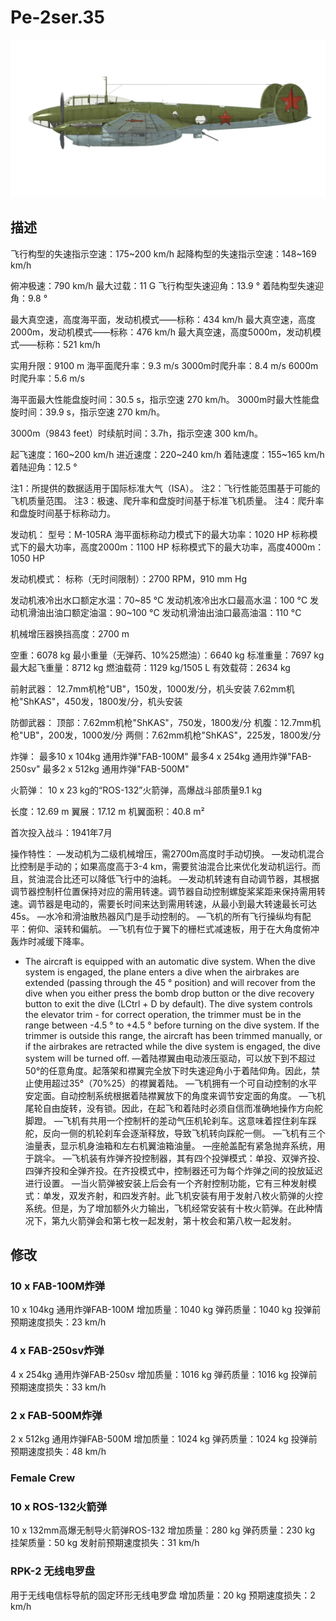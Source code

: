 # Pe-2ser.35

![pe2s35](../images/pe2s35.png)

## 描述

飞行构型的失速指示空速：175~200 km/h
起降构型的失速指示空速：148~169 km/h

俯冲极速：790 km/h
最大过载：11 G
飞行构型失速迎角：13.9 °
着陆构型失速迎角：9.8 °

最大真空速，高度海平面，发动机模式——标称：434 km/h
最大真空速，高度2000m，发动机模式——标称：476 km/h
最大真空速，高度5000m，发动机模式——标称：521 km/h

实用升限：9100 m
海平面爬升率：9.3 m/s
3000m时爬升率：8.4 m/s
6000m时爬升率：5.6 m/s

海平面最大性能盘旋时间：30.5 s，指示空速 270 km/h。
3000m时最大性能盘旋时间：39.9 s，指示空速 270 km/h。

3000m（9843 feet）时续航时间：3.7h，指示空速 300 km/h。

起飞速度：160~200 km/h
进近速度：220~240 km/h
着陆速度：155~165 km/h
着陆迎角：12.5 °

注1：所提供的数据适用于国际标准大气（ISA）。
注2：飞行性能范围基于可能的飞机质量范围。
注3：极速、爬升率和盘旋时间基于标准飞机质量。
注4：爬升率和盘旋时间基于标称动力。

发动机：
型号：M-105RA
海平面标称动力模式下的最大功率：1020 HP
标称模式下的最大功率，高度2000m：1100 HP
标称模式下的最大功率，高度4000m：1050 HP

发动机模式：
标称（无时间限制）：2700 RPM，910 mm Hg

发动机液冷出水口额定水温：70~85 °C
发动机液冷出水口最高水温：100 °C
发动机滑油出油口额定油温：90~100 °C
发动机滑油出油口最高油温：110 °C

机械增压器换挡高度：2700 m

空重：6078 kg
最小重量（无弹药、10%25燃油）：6640 kg
标准重量：7697 kg
最大起飞重量：8712 kg
燃油载荷：1129 kg/1505 L
有效载荷：2634 kg

前射武器：
12.7mm机枪"UB"，150发，1000发/分，机头安装
7.62mm机枪"ShKAS"，450发，1800发/分，机头安装

防御武器：
顶部：7.62mm机枪"ShKAS"，750发，1800发/分
机腹：12.7mm机枪"UB"，200发，1000发/分
两侧：7.62mm机枪"ShKAS"，225发，1800发/分

炸弹：
最多10 x 104kg 通用炸弹"FAB-100M"
最多4 x 254kg 通用炸弹"FAB-250sv"
最多2 x 512kg 通用炸弹"FAB-500M"

火箭弹：
10 x 23 kg的“ROS-132”火箭弹，高爆战斗部质量9.1 kg

长度：12.69 m
翼展：17.12 m
机翼面积：40.8 m²

首次投入战斗：1941年7月

操作特性：
—发动机为二级机械增压，需2700m高度时手动切换。
—发动机混合比控制是手动的；如果高度高于3-4 km，需要贫油混合比来优化发动机运行。而且，贫油混合比还可以降低飞行中的油耗。
—发动机转速有自动调节器，其根据调节器控制杆位置保持对应的需用转速。调节器自动控制螺旋桨桨距来保持需用转速。调节器是电动的，需要长时间来达到需用转速，从最小到最大转速最长可达45s。
—水冷和滑油散热器风门是手动控制的。
—飞机的所有飞行操纵均有配平：俯仰、滚转和偏航。
—飞机有位于翼下的栅栏式减速板，用于在大角度俯冲轰炸时减缓下降率。
- The aircraft is equipped with an automatic dive system. When the dive system is engaged, the plane enters a dive when the airbrakes are extended (passing through the 45 ° position) and will recover from the dive when you either press the bomb drop button or the dive recovery button to exit the dive (LCtrl + D by default). The dive system controls the elevator trim - for correct operation, the trimmer must be in the range between -4.5 ° to +4.5 ° before turning on the dive system. If the trimmer is outside this range, the aircraft has been trimmed manually, or if the airbrakes are retracted while the dive system is engaged, the dive system will be turned off.
—着陆襟翼由电动液压驱动，可以放下到不超过50°的任意角度。起落架和襟翼完全放下时失速迎角小于着陆仰角。因此，禁止使用超过35°（70%25）的襟翼着陆。
—飞机拥有一个可自动控制的水平安定面。自动控制系统根据着陆襟翼放下的角度来调节安定面的角度。
—飞机尾轮自由旋转，没有锁。因此，在起飞和着陆时必须自信而准确地操作方向舵脚蹬。
—飞机有共用一个控制杆的差动气压机轮刹车。这意味着捏住刹车踩舵，反向一侧的机轮刹车会逐渐释放，导致飞机转向踩舵一侧。
—飞机有三个油量表，显示机身油箱和左右机翼油箱油量。
—座舱盖配有紧急抛弃系统，用于跳伞。
—飞机装有炸弹齐投控制器，其有四个投弹模式：单投、双弹齐投、四弹齐投和全弹齐投。在齐投模式中，控制器还可为每个炸弹之间的投放延迟进行设置。
—当火箭弹被安装上后会有一个齐射控制功能，它有三种发射模式：单发，双发齐射，和四发齐射。此飞机安装有用于发射八枚火箭弹的火控系统。但是，为了增加额外火力输出，飞机经常安装有十枚火箭弹。在此种情况下，第九火箭弹会和第七枚一起发射，第十枚会和第八枚一起发射。

## 修改


### 10 x FAB-100M炸弹

10 x 104kg 通用炸弹FAB-100M
增加质量：1040 kg
弹药质量：1040 kg
投弹前预期速度损失：23 km/h


### 4 x FAB-250sv炸弹

4 x 254kg 通用炸弹FAB-250sv
增加质量：1016 kg
弹药质量：1016 kg
投弹前预期速度损失：33 km/h


### 2 x FAB-500M炸弹

2 x 512kg 通用炸弹FAB-500M
增加质量：1024 kg
弹药质量：1024 kg
投弹前预期速度损失：48 km/h


### Female Crew


### 10 x ROS-132火箭弹

10 x 132mm高爆无制导火箭弹ROS-132
增加质量：280 kg
弹药质量：230 kg
挂架质量：50 kg
发射前预期速度损失：31 km/h


### RPK-2 无线电罗盘

用于无线电信标导航的固定环形无线电罗盘
增加质量：20 kg
预期速度损失：2 km/h